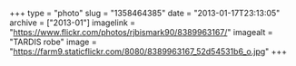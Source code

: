 +++
type = "photo"
slug = "1358464385"
date = "2013-01-17T23:13:05"
archive = ["2013-01"]
imagelink = "https://www.flickr.com/photos/rjbismark90/8389963167/"
imagealt = "TARDIS robe"
image = "https://farm9.staticflickr.com/8080/8389963167_52d54531b6_o.jpg"
+++

